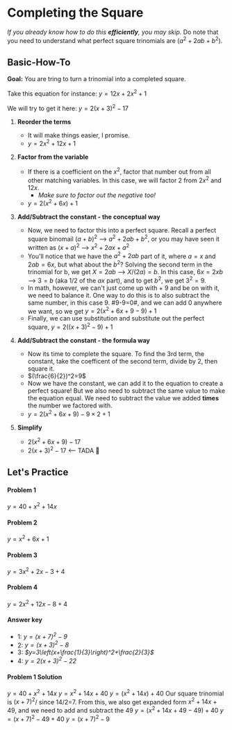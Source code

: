 # Completing the Square
*If you already know how to do this **efficiently**, you may skip.* Do note that you need to understand what perfect square trinomials are ($a^2+2ab+b^2$).
## Basic-How-To
**Goal:** You are tring to turn a trinomial into a completed square.

Take this equation for instance: $y=12x+2x^2+1$

We will try to get it here: $y=2(x+3)^2-17$

1. **Reorder the terms**
	* It will make things easier, I promise.
	* $y=2x^2+12x+1$

2. **Factor from the variable**
	* If there is a coefficient on the $x^2$, factor that number out from all other matching variables. In this case, we will factor $2$ from $2x^2$ and $12x$.
		* *Make sure to factor out the negative too!*
	* $y=2(x^2+6x)+1$

3. **Add/Subtract the constant - the conceptual way**
	* Now, we need to factor this into a perfect square. Recall a perfect square binomail $(a+b)^2$ --> $a^2 + 2ab + b^2$, or you may have seen it written as $(x+a)^2$ --> $x^2 + 2ax + a^2$
	* You'll notice that we have the $a^2 + 2ab$ part of it, where $a=x$ and $2ab=6x$, but what about the $b^2$? Solving the second term in the trinomial for b, we get $X = 2ab$ --> $X/(2a) = b$. In this case, $6x = 2xb$ --> $3 = b$ (aka $1/2$ of the $ax$ part), and to get $b^2$, we get $3^2 = 9$.
	* In math, however, we can't just come up with + 9 and be on with it, we need to balance it. One way to do this is to also subtract the same number, in this case $9$. #9-9=0#, and we can add $0$ anywhere we want, so we get $y=2(x^2+6x+9-9)+1$
	* Finally, we can use substitution and substitute out the perfect square, $y=2((x+3)^2-9)+1$
4. **Add/Subtract the constant - the formula way**
	* Now its time to complete the square. To find the 3rd term, the constant, take the coefficent of the second term, divide by 2, then square it. 
	* $(\frac{6}{2})^2=9$
	* Now we have the constant, we can add it to the equation to create a perfect square! But we also need to subtract the same value to make the equation equal. We need to subtract the value we added **times** the number we factored with.
	* $y=2(x^2+6x+9)-9\times2+1$

5. **Simplify**
	* $2(x^2+6x+9)-17$
	* $2(x+3)^2-17$ <-- TADA :tada:

## Let's Practice
<!-- tabs:start -->

#### **Problem 1**
$y=40+x^2+14x$

#### **Problem 2**
$y=x^2+6x+1$

#### **Problem 3**
$y=3x^2+2x-3+4$

#### **Problem 4**
$y=2x^2+12x-8+4$

#### **Answer key**
* 1: *$y=(x+7)^2-9$*
* 2: *$y=(x+3)^2-8$*
* 3: *$y=3\left(x+\frac{1}{3}\right)^2+\frac{2}{3}$*
* 4: *$y=2\left(x+3\right)^2-22$*

#### **Problem 1 Solution**
$y=40+x^2+14x$
$y=x^2+14x+40$
$y=(x^2+14x)+40$
Our square trinomial is $(x+7)^2$/ since 14/2=7.
From this, we also get expanded form $x^2+14x+49$, and we need to add and subtract the $49$
$y=(x^2+14x+49-49)+40$
$y=(x+7)^2-49+40$
$y=(x+7)^2-9$
<!-- tabs:end -->

